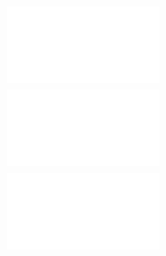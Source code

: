 ![@](steps/API%20Specification.d15c9e88.md)

![@](steps/_.a0c9a76d.md)

![@](steps/response.98156250.md)